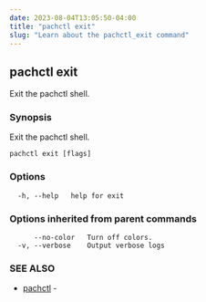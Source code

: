 ```yaml
---
date: 2023-08-04T13:05:50-04:00
title: "pachctl exit"
slug: "Learn about the pachctl_exit command"
---
```


## pachctl exit

Exit the pachctl shell.

### Synopsis

Exit the pachctl shell.

```
pachctl exit [flags]
```

### Options

```
  -h, --help   help for exit
```

### Options inherited from parent commands

```
      --no-color   Turn off colors.
  -v, --verbose    Output verbose logs
```

### SEE ALSO

* [pachctl](/commands/pachctl/)	 - 

